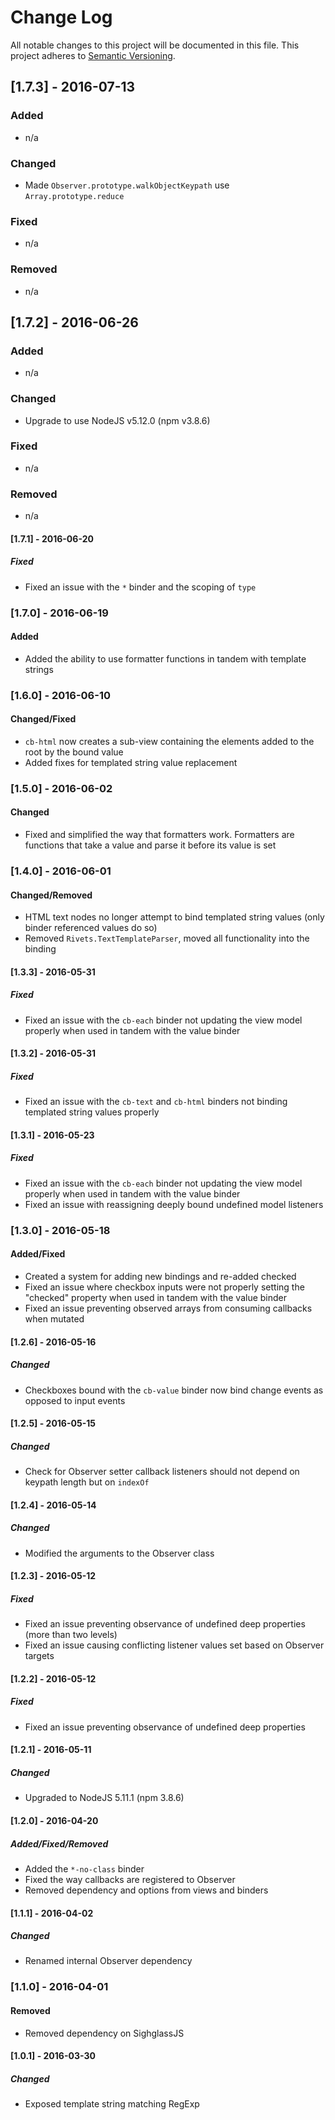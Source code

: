 # Change Log
All notable changes to this project will be documented in this file.
This project adheres to [Semantic Versioning](http://semver.org/).

## [1.7.3] - 2016-07-13
### Added
- n/a

### Changed
- Made `Observer.prototype.walkObjectKeypath` use `Array.prototype.reduce`

### Fixed
- n/a

### Removed
- n/a

## [1.7.2] - 2016-06-26
### Added
- n/a

### Changed
- Upgrade to use NodeJS v5.12.0 (npm v3.8.6)

### Fixed
- n/a

### Removed
- n/a

#### [1.7.1] - 2016-06-20
##### Fixed
- Fixed an issue with the `*` binder and the scoping of `type`

### [1.7.0] - 2016-06-19
#### Added
- Added the ability to use formatter functions in tandem with template strings

### [1.6.0] - 2016-06-10
#### Changed/Fixed
- `cb-html` now creates a sub-view containing the elements added to the root by the bound value
- Added fixes for templated string value replacement

### [1.5.0] - 2016-06-02
#### Changed
- Fixed and simplified the way that formatters work. Formatters are functions that take a value and parse it before its value is set

### [1.4.0] - 2016-06-01
#### Changed/Removed
- HTML text nodes no longer attempt to bind templated string values (only binder referenced values do so)
- Removed `Rivets.TextTemplateParser`, moved all functionality into the binding

#### [1.3.3] - 2016-05-31
##### Fixed
- Fixed an issue with the `cb-each` binder not updating the view model properly when used in tandem with the value binder

#### [1.3.2] - 2016-05-31
##### Fixed
- Fixed an issue with the `cb-text` and `cb-html` binders not binding templated string values properly

#### [1.3.1] - 2016-05-23
##### Fixed
- Fixed an issue with the `cb-each` binder not updating the view model properly when used in tandem with the value binder
- Fixed an issue with reassigning deeply bound undefined model listeners

### [1.3.0] - 2016-05-18
#### Added/Fixed
- Created a system for adding new bindings and re-added checked
- Fixed an issue where checkbox inputs were not properly setting the "checked" property when used in tandem with the value binder
- Fixed an issue preventing observed arrays from consuming callbacks when mutated

#### [1.2.6] - 2016-05-16
##### Changed
- Checkboxes bound with the `cb-value` binder now bind change events as opposed to input events

#### [1.2.5] - 2016-05-15
##### Changed
- Check for Observer setter callback listeners should not depend on keypath length but on `indexOf`

#### [1.2.4] - 2016-05-14
##### Changed
- Modified the arguments to the Observer class

#### [1.2.3] - 2016-05-12
##### Fixed
- Fixed an issue preventing observance of undefined deep properties (more than two levels)
- Fixed an issue causing conflicting listener values set based on Observer targets

#### [1.2.2] - 2016-05-12
##### Fixed
- Fixed an issue preventing observance of undefined deep properties

#### [1.2.1] - 2016-05-11
##### Changed
- Upgraded to NodeJS 5.11.1 (npm 3.8.6)

#### [1.2.0] - 2016-04-20
##### Added/Fixed/Removed
- Added the `*-no-class` binder
- Fixed the way callbacks are registered to Observer
- Removed dependency and options from views and binders

#### [1.1.1] - 2016-04-02
##### Changed
- Renamed internal Observer dependency

### [1.1.0] - 2016-04-01
#### Removed
- Removed dependency on SighglassJS

#### [1.0.1] - 2016-03-30
##### Changed
- Exposed template string matching RegExp